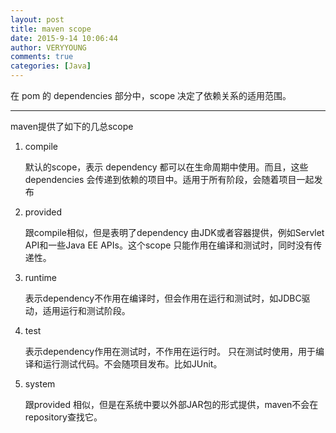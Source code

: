 ```yaml
---
layout: post
title: maven scope
date: 2015-9-14 10:06:44
author: VERYYOUNG
comments: true
categories: [Java]
---
```


在 pom 的 dependencies 部分中，scope 决定了依赖关系的适用范围。

<!-- more -->

----------

maven提供了如下的几总scope

1.	compile

    默认的scope，表示 dependency 都可以在生命周期中使用。而且，这些dependencies 会传递到依赖的项目中。适用于所有阶段，会随着项目一起发布

2.	provided
	
	跟compile相似，但是表明了dependency 由JDK或者容器提供，例如Servlet API和一些Java EE APIs。这个scope 只能作用在编译和测试时，同时没有传递性。

3.	runtime

	表示dependency不作用在编译时，但会作用在运行和测试时，如JDBC驱动，适用运行和测试阶段。

4.	test

	表示dependency作用在测试时，不作用在运行时。 只在测试时使用，用于编译和运行测试代码。不会随项目发布。比如JUnit。

5.	system

	跟provided 相似，但是在系统中要以外部JAR包的形式提供，maven不会在repository查找它。
